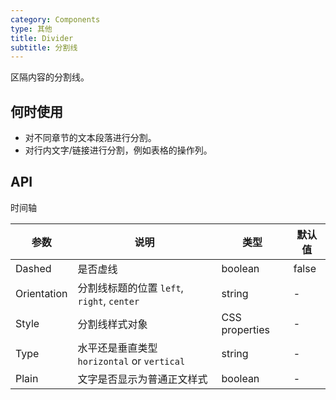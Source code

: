 ```yaml
---
category: Components
type: 其他
title: Divider
subtitle: 分割线
---
```


区隔内容的分割线。

## 何时使用

- 对不同章节的文本段落进行分割。
- 对行内文字/链接进行分割，例如表格的操作列。


## API

时间轴

| 参数             | 说明                                         | 类型          | 默认值    |
| ---------------- | -------------------------------------------- | ------------- | --------- |
| Dashed   | 是否虚线| boolean         |false|
| Orientation | 分割线标题的位置 `left`, `right`, `center` | string         |-       |
| Style | 分割线样式对象| CSS properties  | -  |
| Type | 水平还是垂直类型 `horizontal` or `vertical`| string | -  |
| Plain | 文字是否显示为普通正文样式| boolean  | -  |
